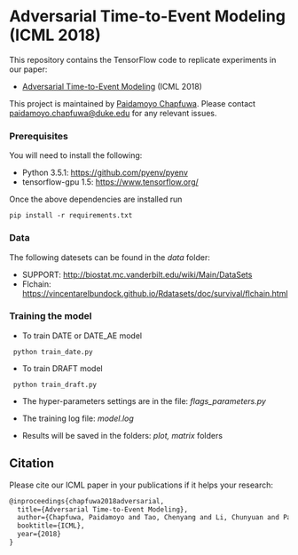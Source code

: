 # Adversarial Time-to-Event Modeling (ICML 2018)

This repository contains the TensorFlow code to replicate experiments in our paper:
 * [Adversarial Time-to-Event Modeling](https://arxiv.org/pdf/1804.03184.pdf) (ICML 2018)
 
This project is maintained by [Paidamoyo Chapfuwa](https://github.com/paidamoyo). Please contact <paidamoyo.chapfuwa@duke.edu> for any relevant issues.


### Prerequisites
You will need to install the following:

- Python 3.5.1: https://github.com/pyenv/pyenv
- tensorflow-gpu 1.5: https://www.tensorflow.org/

Once the above dependencies are installed run

```
pip install -r requirements.txt
```

### Data
The following datesets can be found in the *data* folder:

- SUPPORT: http://biostat.mc.vanderbilt.edu/wiki/Main/DataSets
- Flchain: https://vincentarelbundock.github.io/Rdatasets/doc/survival/flchain.html

### Training the model

* To train DATE or DATE_AE model

```
 python train_date.py
 ```
 

* To train DRAFT model

```
 python train_draft.py
 ```

* The hyper-parameters settings are in the file: *flags_parameters.py*


* The training log file: *model.log*

* Results will be saved in the folders: *plot, matrix* folders

## Citation 
Please cite our ICML paper in your publications if it helps your research:

```latex
@inproceedings{chapfuwa2018adversarial, 
  title={Adversarial Time-to-Event Modeling},
  author={Chapfuwa, Paidamoyo and Tao, Chenyang and Li, Chunyuan and Page, Courtney and Goldstein, Benjamin and Carin, Lawrence and Henao, Ricardo},
  booktitle={ICML},
  year={2018}
}
